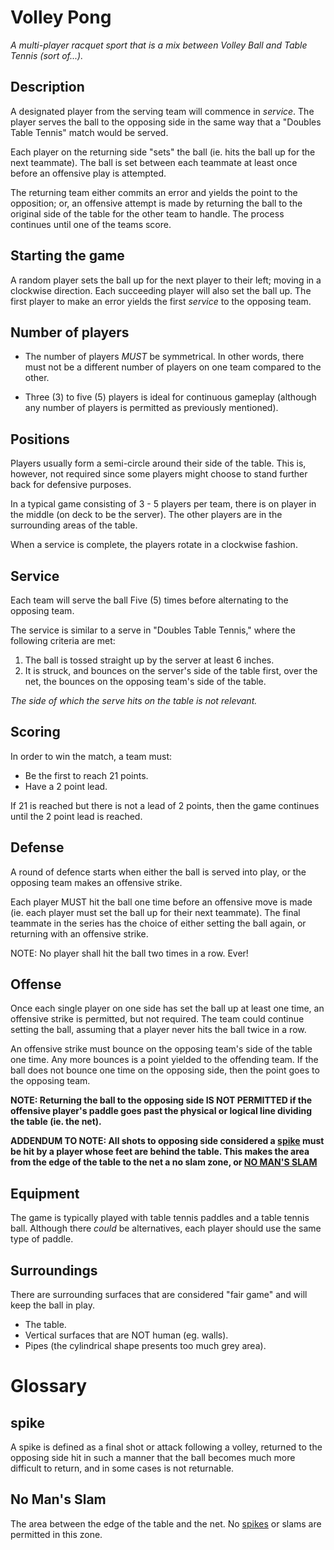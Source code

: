 # Volley Pong

_A multi-player racquet sport that is a mix between Volley Ball and Table Tennis (sort of...)._

## Description

A designated player from the serving team will commence in _service_.  The player serves the ball to the opposing side in the same way that a "Doubles Table Tennis" match would be served. 

Each player on the returning side "sets" the ball (ie. hits the ball up for the next teammate).  The ball is set between each teammate at least once before an offensive play is attempted.

The returning team either commits an error and yields the point to the opposition; or, an offensive attempt is made by returning the ball to the original side of the table for the other team to handle.  The process continues until one of the teams score.

## Starting the game

A random player sets the ball up for the next player to their left; moving in a clockwise direction.  Each succeeding player will also set the ball up.  The first player to make an error yields the first _service_ to the opposing team.


## Number of players

* The number of players _MUST_ be symmetrical.  In other words, there must not be a different number of players on one team compared to the other.

* Three (3) to five (5) players is ideal for continuous gameplay (although any number of players is permitted as previously mentioned).


## Positions

Players usually form a semi-circle around their side of the table.  This is, however, not required since some players might choose to stand further back for defensive purposes.

In a typical game consisting of 3 - 5 players per team, there is on player in the middle (on deck to be the server).  The other players are in the surrounding areas of the table.

When a service is complete, the players rotate in a clockwise fashion.

## Service

Each team will serve the ball Five (5) times before alternating to the opposing team.

The service is similar to a serve in "Doubles Table Tennis," where the following criteria are met:

1. The ball is tossed straight up by the server at least 6 inches.
2. It is struck, and bounces on the server's side of the table first, over the net, the bounces on the opposing team's side of the table.

_The side of which the serve hits on the table is not relevant._

## Scoring

In order to win the match, a team must:
* Be the first to reach 21 points.
* Have a 2 point lead.

If 21 is reached but there is not a lead of 2 points, then the game continues until the 2 point lead is reached.

## Defense

A round of defence starts when either the ball is served into play, or the opposing team makes an offensive strike.

Each player MUST hit the ball one time before an offensive move is made (ie. each player must set the ball up for their next teammate).  The final teammate in the series has the choice of either setting the ball again, or returning with an offensive strike.

NOTE: No player shall hit the ball two times in a row.  Ever!

## Offense

Once each single player on one side has set the ball up at least one time, an offensive strike is permitted, but not required.  The team could continue setting the ball, assuming that a player never hits the ball twice in a row.

An offensive strike must bounce on the opposing team's side of the table one time.  Any more bounces is a point yielded to the offending team.  If the ball does not bounce one time on the opposing side, then the point goes to the opposing team.

**NOTE: Returning the ball to the opposing side IS NOT PERMITTED if the offensive player's paddle goes past the physical or logical line dividing the table (ie. the net).**

**ADDENDUM TO NOTE: All shots to opposing side considered a [spike](#spike) must be hit by a player whose feet are behind the table. This makes the area from the edge of the table to the net a no slam zone, or [NO MAN'S SLAM](#no-mans-slam)**

## Equipment
 
The game is typically played with table tennis paddles and a table tennis ball.  Although there _could_ be alternatives, each player should use the same type of paddle.

## Surroundings

There are surrounding surfaces that are considered "fair game" and will keep the ball in play.
* The table.
* Vertical surfaces that are NOT human (eg. walls).
* Pipes (the cylindrical shape presents too much grey area).

# Glossary

## spike
A spike is defined as a final shot or attack following a volley, returned to the opposing side hit in such a manner that the ball becomes much more difficult to return, and in some cases is not returnable.

## No Man's Slam
The area between the edge of the table and the net. No [spikes](#spike) or slams are permitted in this zone.
